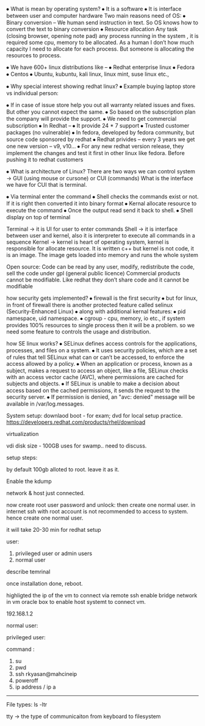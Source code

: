 
⦁	What is mean by operating system?
⦁	It is a software
⦁	It is interface between user and computer hardware
Two main reasons need of OS:
⦁	Binary conversion –
We human send instruction in text. So OS knows how to convert the text to binary conversion
⦁	Resource allocation
Any task (closing browser, opening note pad) any process running in the system , it is required some cpu, memory to be allocated. As a human I don’t how much capacity I need to allocate for each process. But someone is allocating the resources to process.

⦁	We have 600+ linux distributions like –
⦁	Redhat enterprise linux
⦁	Fedora
⦁	Centos
⦁	Ubuntu, kubuntu, kali linux, linux mint, suse linux etc.,

⦁	Why special interest showing redhat linux? 
⦁	Example buying laptop store vs individual person:
 
⦁	If in case of issue store help you out all warranty related issues and fixes. But other you cannot expect the same.
⦁	So based on the subscription plan the company will provide the support.
⦁	We need to get commercial subscription
⦁	In Redhat – 
⦁	It provide 24 * 7 support
⦁	Trusted customer packages (no vulnerable) 
⦁	In fedora, developed by fedora community, but source code sponsored by redhat
⦁	Redhat privides – every 3 years we get one new version – v9, v10…
⦁	For any new redhat version release, they implement the changes and test it first in other linux like fedora. Before pushing it to redhat customers

⦁	What is architecture of Linux?
There are two ways we can control system -> GUI (using mouse or cursone) or CUI (commands)
What is the interface we have for CUI that is terminal.


 
⦁	Via terminal enter the command
⦁	Shell checks the commands exist or not. If it is right then converted it into binary format
⦁	Kernal allocate resource to execute the command
⦁	Once the output read send it back to shell.
⦁	Shell display on top of terminal

Terminal -> it is UI for user to enter commands
Shell -> it is interface between user and kernel, also it is interpreter to execute all commands in a sequence
Kernel -> kernel is heart of operating system, kernel is responsible for allocate resource. It is written c++ but kernel is not code, it is an image. The image gets loaded into memory and runs the whole system

Open source:
Code can be read by any user, modify, redistribute the code, sell the code under gpl (general public licence)
Commercial products cannot be modifiable. Like redhat they don’t share code and it cannot be modifiable

 
how security gets implemented?
⦁	firewall is the first security
⦁	but for linux, in front of firewall there is another protected feature called selinux (Security-Enhanced Linux)
⦁	along with additional kernal features:
⦁	pid namespace, uid namespace.
⦁	cgroup - cpu, memory, io etc., if system provides 100% resources to single process then it will be a problem. so we need some feature to controls the usage and distribution.
						

how SE linux works?
⦁	SELinux defines access controls for the applications, processes, and files on a system.
⦁	It uses security policies, which are a set of rules that tell SELinux what can or can’t be accessed, to enforce the access allowed by a policy. 
⦁	When an application or process, known as a subject, makes a request to access an object, like a file, SELinux checks with an access vector cache (AVC), where permissions are cached for subjects and objects.
⦁	If SELinux is unable to make a decision about access based on the cached permissions, it sends the request to the security server. 
⦁	If permission is denied, an "avc: denied" message will be available in /var/log.messages.

System setup:
downlaod boot - for exam; dvd for local setup practice.
https://developers.redhat.com/products/rhel/download
 

virtualization
 

vdi disk size - 100GB uses for swamp.. need to discuss.

setup steps:
 
by default 100gb alloted to root. leave it as it.

Enable the kdump
 

 
network & host just connected.

now create root user password and unlock: 
then create one normal user. in internet ssh with root account is not recommended to access to system. hence create one normal user.

 

it will take 20-30 min for redhat setup
 

user:
1. privileged user or admin users 
2. normal user
 

describe temrinal
 
 
once installation done, reboot.
 


 
highligted the ip of the vm to connect via remote ssh
enable bridge network in vm oracle box to enable host systemt to connect vm.

 

 
192.168.1.2

normal user:
 
privileged user:
 


command :
1.  su
2. pwd
3. ssh rkyasan@mahcineip
4. poweroff
5. ip address / ip a

------------------------------------------------------------------------------------------------------------------------

File types: ls -ltr
 
tty -> the type of communicaiton from keyboard to filesystem 















